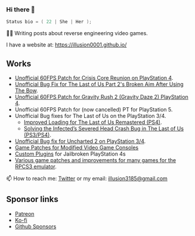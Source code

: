 ### Hi there 👋

```c
Status bio = ( 22 | She | Her );
```

🏳️‍⚧️ Writing posts about reverse engineering video games.

I have a website at: https://illusion0001.github.io/

## Works

- [Unofficial 60FPS Patch for Crisis Core Reunion on PlayStation 4](https://youtu.be/RlVbmZVmNdA).
- [Unofficial Bug Fix for The Last of Us Part 2's Broken Aim After Using The Bow](https://illusion0001.github.io/patches/2023/01/02/t2-bow-charge-sway-bugfix/).
- [Unofficial 60FPS Patch for Gravity Rush 2 (Gravity Daze 2) PlayStation 4](https://illusion0001.github.io/patches/2022/06/12/Gravite2-FrameratePatch-Update/).
- Unofficial 60FPS Patch for (now cancelled) PT for PlayStation 5.
- Unofficial Bug fixes for The Last of Us on the PlayStation 3/4.
  - [Improved Loading for The Last of Us Remastered (PS4)](https://illusion0001.github.io/patches/2021/02/10/t1r-improve-loading/).
  - [Solving the Infected’s Severed Head Crash Bug in The Last of Us (PS3/PS4)](https://illusion0001.github.io/patches/2021/02/15/t1-head-crash-bug-fix/).
- [Unofficial Bug fix for Uncharted 2 on PlayStation 3/4](https://illusion0001.github.io/patches/2021/02/18/uc2-quit-menu-bug-fix/).
- [Game Patches for Modified Video Game Consoles](https://illusion0001.github.io)
- [Custom Plugins](https://github.com/GoldHEN/GoldHEN_Plugins) for Jailbroken PlayStation 4s
- [Various game patches and improvements for many games for the RPCS3 emulator](https://youtube.com/playlist?list=PLDIoRsTdwzV8nBtf6VcwrVLMGOpmhaMzB).

📫 How to reach me: [Twitter](https://twitter.com/illusion0002/) or my email: illusion3185@gmail.com

<!--

My GitHub Stats (Powered by [anuraghazra/github-readme-stats](https://github.com/anuraghazra/github-readme-stats)):

<a href="https://github.com/illusion0001">
  <img align="center" src="https://github-readme-stats.vercel.app/api?username=illusion0001&show_icons=true&line_height=20&count_private=true&theme=dark&hide_title=false" />
</a>
<a href="https://github.com/illusion0001">
  <img align="center" src="https://github-readme-stats.vercel.app/api/top-langs/?username=illusion0001&theme=dark&layout=compact" />
</a>

-->

## Sponsor links

- [Patreon](https://www.patreon.com/illusion0001)
- [Ko-fi](https://ko-fi.com/illusion0001)
- [Github Sponsors](https://github.com/sponsors/illusion0001)
